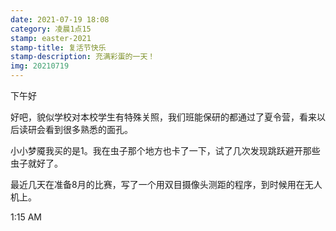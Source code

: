 ```yaml
---
date: 2021-07-19 18:08
category: 凌晨1点15
stamp: easter-2021
stamp-title: 复活节快乐
stamp-description: 充满彩蛋的一天！
img: 20210719
---
```


<p>
下午好

好吧，貌似学校对本校学生有特殊关照，我们班能保研的都通过了夏令营，看来以后读研会看到很多熟悉的面孔。

小小梦魇我买的是1。我在虫子那个地方也卡了一下，试了几次发现跳跃避开那些虫子就好了。

最近几天在准备8月的比赛，写了一个用双目摄像头测距的程序，到时候用在无人机上。

1:15 AM
</p>